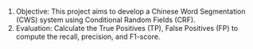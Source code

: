 1. Objective: This project aims to develop a Chinese Word Segmentation (CWS) system using Conditional Random Fields (CRF).
2. Evaluation: Calculate the True Positives (TP), False Positives (FP) to compute the recall, precision, and F1-score. 
